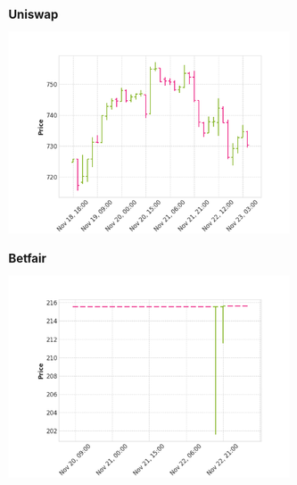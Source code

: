 ## Uniswap

![This is an image](assets/images/trendline_uniswap.png)

## Betfair

![This is an image](assets/images/trendline_betfair.png)

